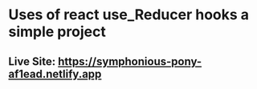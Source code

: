 # Uses of react use_Reducer hooks a simple project

## Live Site: https://symphonious-pony-af1ead.netlify.app
